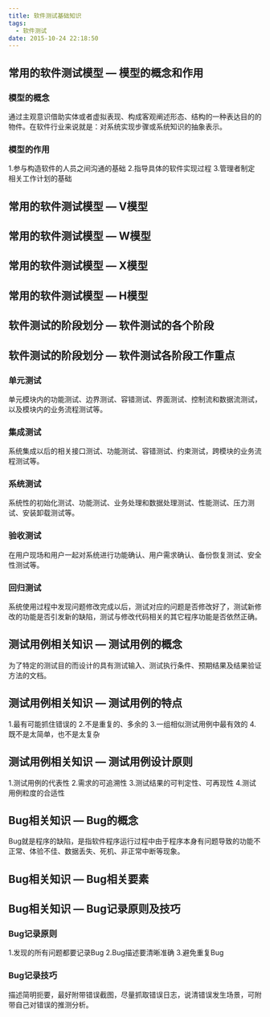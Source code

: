 ```yaml
---
title: 软件测试基础知识
tags:
  - 软件测试
date: 2015-10-24 22:18:50
---
```


## 常用的软件测试模型 — 模型的概念和作用

### 模型的概念

通过主观意识借助实体或者虚拟表现、构成客观阐述形态、结构的一种表达目的的物件。在软件行业来说就是：对系统实现步骤或系统知识的抽象表示。

### 模型的作用

1.参与构造软件的人员之间沟通的基础
2.指导具体的软件实现过程
3.管理者制定相关工作计划的基础
<!--more-->
## 常用的软件测试模型 — V模型
## 常用的软件测试模型 — W模型
## 常用的软件测试模型 — X模型
## 常用的软件测试模型 — H模型
## 软件测试的阶段划分 — 软件测试的各个阶段
## 软件测试的阶段划分 — 软件测试各阶段工作重点

### 单元测试

单元模块内的功能测试、边界测试、容错测试、界面测试、控制流和数据流测试，以及模块内的业务流程测试等。

### 集成测试

系统集成以后的相关接口测试、功能测试、容错测试、约束测试，跨模块的业务流程测试等。

### 系统测试

系统性的初始化测试、功能测试、业务处理和数据处理测试、性能测试、压力测试、安装卸载测试等。

### 验收测试

在用户现场和用户一起对系统进行功能确认、用户需求确认、备份恢复测试、安全性测试等。

### 回归测试

系统使用过程中发现问题修改完成以后，测试对应的问题是否修改好了，测试新修改的功能是否引发新的缺陷，测试与修改代码相关的其它程序功能是否依然正确。

## 测试用例相关知识 — 测试用例的概念

为了特定的测试目的而设计的具有测试输入、测试执行条件、预期结果及结果验证方法的文档。

## 测试用例相关知识 — 测试用例的特点

1.最有可能抓住错误的
2.不是重复的、多余的
3.一组相似测试用例中最有效的
4.既不是太简单，也不是太复杂

## 测试用例相关知识 — 测试用例设计原则

1.测试用例的代表性
2.需求的可追溯性
3.测试结果的可判定性、可再现性
4.测试用例粒度的合适性

## Bug相关知识 — Bug的概念

Bug就是程序的缺陷，是指软件程序运行过程中由于程序本身有问题导致的功能不正常、体验不佳、数据丢失、死机、非正常中断等现象。

## Bug相关知识 — Bug相关要素

## Bug相关知识 — Bug记录原则及技巧

### Bug记录原则

1.发现的所有问题都要记录Bug
2.Bug描述要清晰准确
3.避免重复Bug

### Bug记录技巧

描述简明扼要，最好附带错误截图，尽量抓取错误日志，说清错误发生场景，可附带自己对错误的推测分析。